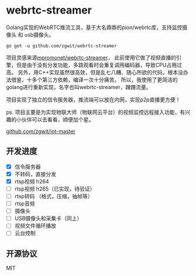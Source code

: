 # webrtc-streamer

Golang实现的WebRTC推流工具，基于大名鼎鼎的pion/webrtc库，支持监控摄像头 和 usb摄像头。

```
go get -u github.com/zgwit/webrtc-streamer
```

项目灵感来源[mpromonet/webrtc-streamer](https://github.com/mpromonet/webrtc-streamer)，
此前使用它做了视频直播的引擎，但是由于没有分发功能，多路观看时会重复调用编码器，导致CPU占用过高。
另外，用C++实现虽然很高效，但是乱七八糟、随心所欲的代码，根本没办法借鉴，十多个第三方依赖，编译一次十分痛苦。
所以，我使用了更简洁的golang进行重新实现，名字也叫webrtc-streamer，蹭蹭流量。

项目实现了独立的信令服务器，推流端可以放在内网，实现p2p直播更方便！

ps. 项目主要是为实现物联大师（物联网云平台）的视频监控远程接入功能，有兴趣的小伙伴可以去看看，顺便加个星。

[github.com/zgwit/iot-master](https://github.com/zgwit/iot-master)

## 开发进度

- [x] 信令服务器
- [x] 不转码，直接分发
- [x] rtsp视频 h264
- [ ] rtsp视频 h265（已实现，待验证）
- [ ] rtsp转码 （格式，压缩，抽帧等）
- [ ] rtsp音频
- [ ] 摄像头
- [ ] USB摄像头和采集卡（同上）
- [ ] 视频文件循环播放
- [ ] 云台控制

## 开源协议

MIT
